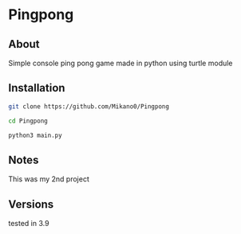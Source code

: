 # Pingpong #

## About ## 

Simple console ping pong game made in python using turtle module

## Installation ##

```bash
git clone https://github.com/Mikano0/Pingpong

cd Pingpong

python3 main.py
```


## Notes ##

This was my 2nd project

## Versions ##

tested in 3.9

